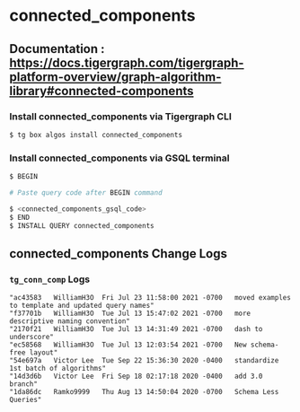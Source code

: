 # connected_components
## Documentation : https://docs.tigergraph.com/tigergraph-platform-overview/graph-algorithm-library#connected-components
### Install connected_components via Tigergraph CLI
```bash
$ tg box algos install connected_components
```
### Install connected_components via GSQL terminal
```bash
$ BEGIN 

# Paste query code after BEGIN command

$ <connected_components_gsql_code>
$ END 
$ INSTALL QUERY connected_components
```
## connected_components Change Logs

### `tg_conn_comp` Logs

```
"ac43583   WilliamH3O  Fri Jul 23 11:58:00 2021 -0700   moved examples to template and updated query names"
"f37701b   WilliamH3O  Tue Jul 13 15:47:02 2021 -0700   more descriptive naming convention"
"2170f21   WilliamH3O  Tue Jul 13 14:31:49 2021 -0700   dash to underscore"
"ec58568   WilliamH3O  Tue Jul 13 12:03:54 2021 -0700   New schema-free layout"
"54e697a   Victor Lee  Tue Sep 22 15:36:30 2020 -0400   standardize 1st batch of algorithms"
"14d3d6b   Victor Lee  Fri Sep 18 02:17:18 2020 -0400   add 3.0 branch"
"1da86dc   Ramko9999   Thu Aug 13 14:50:04 2020 -0700   Schema Less Queries"
```
